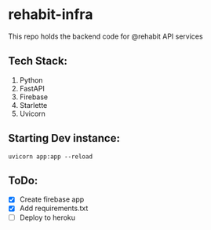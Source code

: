 # rehabit-infra

This repo holds the backend code for @rehabit API services

## Tech Stack:
1. Python
2. FastAPI
3. Firebase
4. Starlette
5. Uvicorn

## Starting Dev instance:
```
uvicorn app:app --reload
```

## ToDo:
- [x] Create firebase app 
- [x] Add requirements.txt
- [ ] Deploy to heroku
